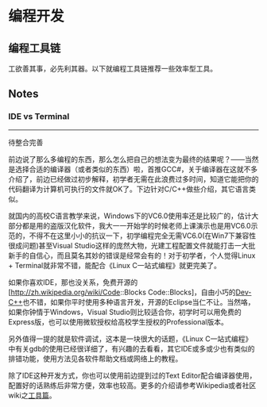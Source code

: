 # 编程开发

## 编程工具链

工欲善其事，必先利其器。以下就编程工具链推荐一些效率型工具。



## Notes


### IDE vs Terminal

* * * * *

待整合完善

前边说了那么多编程的东西，那么怎么把自己的想法变为最终的结果呢？——当然是选择合适的编译器（或者类似的东西）啦，首推GCC\#，关于编译器在这就不多介绍了，前边已经做过初步解释，初学者无需在此浪费过多时间，知道它能把你的代码翻译为计算机可执行的文件就OK了。下边针对C/C++做些介绍，其它语言类似。

就国内的高校C语言教学来说，Windows下的VC6.0使用率还是比较广的，估计大部分都是用的盗版汉化软件，我大一一开始学的时候老师上课演示也是用VC6.0示范的，不得不在这里小小的抗议一下，初学编程完全无需VC6.0(在Win7下兼容性很成问题)甚至Visual Studio这样的庞然大物，光建工程配置文件就能打击一大批新手的自信心，而且莫名其妙的错误是经常会有的！对于初学者，个人觉得Linux + Terminal就非常不错，能配合《Linux C一站式编程》就更完美了。

如果你喜欢IDE，那也没关系，免费开源的[<http://zh.wikipedia.org/wiki/Code>::Blocks Code::Blocks]，自由小巧的[Dev-C++](http://zh.wikipedia.org/wiki/Dev-C%2B%2B)也不错，如果你平时使用多种语言开发，开源的Eclipse当仁不让。当然咯，如果你钟情于Windows，Visual Studio则比较适合你，初学时可以用免费的Express版，也可以使用微软授权给高校学生授权的Professional版本。

另外值得一提的就是软件调试，这本是一块很大的话题，《Linux C一站式编程》中有关gdb的使用已经很详细了，有兴趣的去看看，其它IDE或多或少也有类似的排错功能，使用方法见各软件帮助文档或网络上的教程。

除了IDE这种开发方式，你也可以使用前边提到过的Text Editor配合编译器使用，配置好的话熟练后非常方便，效率也较高。更多的介绍请参考Wikipedia或者社区wiki之[工具篇](如何用C/C++做工程 "wikilink")。

